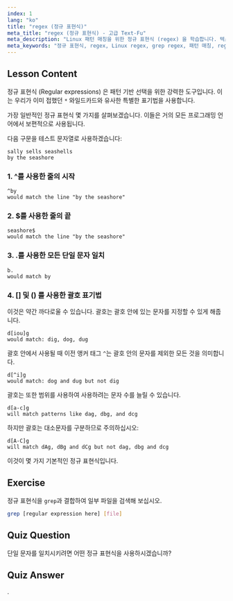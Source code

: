 ```yaml
---
index: 1
lang: "ko"
title: "regex (정규 표현식)"
meta_title: "regex (정규 표현식) - 고급 Text-Fu"
meta_description: "Linux 패턴 매칭을 위한 정규 표현식 (regex) 을 학습합니다. 텍스트 조작을 위한 ^, $, ., []와 같은 regex 구문을 이해합니다. grep 기술을 향상시키세요!"
meta_keywords: "정규 표현식, regex, Linux regex, grep regex, 패턴 매칭, regex 튜토리얼, Linux 명령어, 초급"
---
```


## Lesson Content

정규 표현식 (Regular expressions) 은 패턴 기반 선택을 위한 강력한 도구입니다. 이는 우리가 이미 접했던 `*` 와일드카드와 유사한 특별한 표기법을 사용합니다.

가장 일반적인 정규 표현식 몇 가지를 살펴보겠습니다. 이들은 거의 모든 프로그래밍 언어에서 보편적으로 사용됩니다.

다음 구문을 테스트 문자열로 사용하겠습니다:

```plaintext
sally sells seashells
by the seashore
```

### 1. ^를 사용한 줄의 시작

```plaintext
^by
would match the line "by the seashore"
```

### 2. $를 사용한 줄의 끝

```plaintext
seashore$
would match the line "by the seashore"
```

### 3. .를 사용한 모든 단일 문자 일치

```plaintext
b.
would match by
```

### 4. [] 및 () 를 사용한 괄호 표기법

이것은 약간 까다로울 수 있습니다. 괄호는 괄호 안에 있는 문자를 지정할 수 있게 해줍니다.

```plaintext
d[iou]g
would match: dig, dog, dug
```

괄호 안에서 사용될 때 이전 앵커 태그 `^`는 괄호 안의 문자를 제외한 모든 것을 의미합니다.

```plaintext
d[^i]g
would match: dog and dug but not dig
```

괄호는 또한 범위를 사용하여 사용하려는 문자 수를 늘릴 수 있습니다.

```plaintext
d[a-c]g
will match patterns like dag, dbg, and dcg
```

하지만 괄호는 대소문자를 구분하므로 주의하십시오:

```plaintext
d[A-C]g
will match dAg, dBg and dCg but not dag, dbg and dcg
```

이것이 몇 가지 기본적인 정규 표현식입니다.

## Exercise

정규 표현식을 `grep`과 결합하여 일부 파일을 검색해 보십시오.

```bash
grep [regular expression here] [file]
```

## Quiz Question

단일 문자를 일치시키려면 어떤 정규 표현식을 사용하시겠습니까?

## Quiz Answer

.
